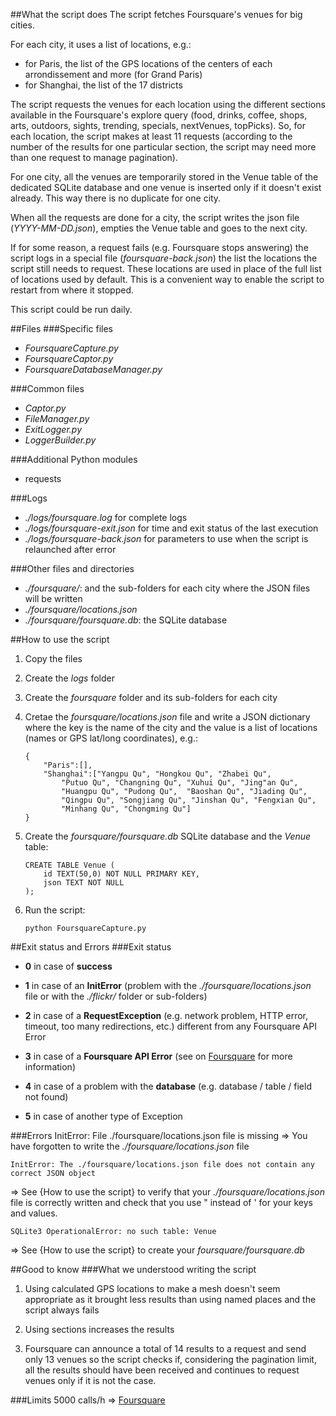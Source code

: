 ##What the script does
The script fetches Foursquare's venues for big cities.

For each city, it uses a list of locations, e.g.:

-	for Paris, the list of the GPS locations of the centers of each arrondissement and more (for Grand Paris)
-	for Shanghai, the list of the 17 districts

The script requests the venues for each location using the different sections available in the Foursquare's explore query (food, drinks, coffee, shops, arts, outdoors, sights, trending, specials, nextVenues, topPicks). So, for each location, the script makes at least 11 requests (according to the number of the results for one particular section, the script may need more than one request to manage pagination).

For one city, all the venues are temporarily stored in the Venue table of the dedicated SQLite database and one venue is inserted only if it doesn't exist already. This way there is no duplicate for one city.

When all the requests are done for a city, the script writes the json file (_YYYY-MM-DD.json_), empties the Venue table and goes to the next city.

If for some reason, a request fails (e.g. Foursquare stops answering) the script logs in a special file (_foursquare-back.json_) the list the locations the script still needs to request. These locations are used in place of the full list of locations used by default. This is a convenient way to enable the script to restart from where it stopped.

This script could be run daily.

##Files
###Specific files
-	_FoursquareCapture.py_
-	_FoursquareCaptor.py_
-	_FoursquareDatabaseManager.py_

###Common files
-	_Captor.py_
-	_FileManager.py_
-	_ExitLogger.py_
-	_LoggerBuilder.py_

###Additional Python modules
-	requests

###Logs
-	_./logs/foursquare.log_ for complete logs 
-	_./logs/foursquare-exit.json_ for time and exit status of the last execution
-	_./logs/foursquare-back.json_ for parameters to use when the script is relaunched after error

###Other files and directories
-	_./foursquare/_: and the sub-folders for each city where the JSON files will be written
-	_./foursquare/locations.json_
-	_./foursquare/foursquare.db_: the SQLite database


##How to use the script
1.	Copy the files
2.	Create the _logs_ folder
3.	Create the _foursquare_ folder and its sub-folders for each city
4.	Cretae the _foursquare/locations.json_ file and write a JSON dictionary where the key is the name of the city and the value is a list of locations (names or GPS lat/long coordinates), e.g.:
		
		{
			"Paris":[],
			"Shanghai":["Yangpu Qu", "Hongkou Qu", "Zhabei Qu",
				"Putuo Qu", "Changning Qu", "Xuhui Qu", "Jing"an Qu",
				"Huangpu Qu", "Pudong Qu", 	"Baoshan Qu", "Jiading Qu",
				"Qingpu Qu", "Songjiang Qu", "Jinshan Qu", "Fengxian Qu",
				"Minhang Qu", "Chongming Qu"]
		}

5.	Create the _foursquare/foursquare.db_ SQLite database and the _Venue_ table:

		CREATE TABLE Venue (
			id TEXT(50,0) NOT NULL PRIMARY KEY,
			json TEXT NOT NULL
		);


6.	Run the script:

		python FoursquareCapture.py
		
##Exit status and Errors
###Exit status
-	**0** in case of **success**

-	**1** in case of an **InitError** (problem with the _./foursquare/locations.json_ file or with the _./flickr/_ folder or sub-folders)

-	**2** in case of a **RequestException** (e.g. network problem, HTTP error, timeout, too many redirections, etc.) different from any Foursquare API Error

-	**3** in case of a **Foursquare API Error** (see on [Foursquare](https://developer.foursquare.com/overview/responses) for more information)

-	**4** in case of a problem with the **database** (e.g. database / table / field not found)

-	**5** in case of another type of Exception

###Errors
	InitError: File ./foursquare/locations.json file is missing
=> You have forgotten to write the _./foursquare/locations.json_ file

	InitError: The ./foursquare/locations.json file does not contain any correct JSON object
=> See {How to use the script} to verify that your _./foursquare/locations.json_ file is correctly written and check that you use " instead of ' for your keys and values.

	SQLite3 OperationalError: no such table: Venue
=> See {How to use the script} to create your _foursquare/foursquare.db_

##Good to know
###What we understood writing the script
1.	Using calculated GPS locations to make a mesh doesn't seem appropriate as it brought less results than using named places and the script always fails

2.	Using sections increases the results

3.	Foursquare can announce a total of 14 results to a request and send only 13 venues so the script checks if, considering the pagination limit, all the results should have been received and continues to request venues only if it is not the case.

###Limits
5000 calls/h => [Foursquare](https://developer.foursquare.com/overview/ratelimits)
